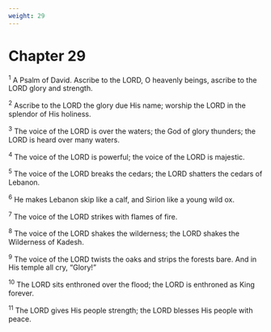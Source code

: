 ```yaml
---
weight: 29
---
```


# Chapter 29

<sup>1</sup> A Psalm of David. Ascribe to the LORD, O heavenly beings, ascribe to the LORD glory and strength. 

<sup>2</sup> Ascribe to the LORD the glory due His name; worship the LORD in the splendor of His holiness. 

<sup>3</sup> The voice of the LORD is over the waters; the God of glory thunders; the LORD is heard over many waters. 

<sup>4</sup> The voice of the LORD is powerful; the voice of the LORD is majestic. 

<sup>5</sup> The voice of the LORD breaks the cedars; the LORD shatters the cedars of Lebanon. 

<sup>6</sup> He makes Lebanon skip like a calf, and Sirion like a young wild ox. 

<sup>7</sup> The voice of the LORD strikes with flames of fire. 

<sup>8</sup> The voice of the LORD shakes the wilderness; the LORD shakes the Wilderness of Kadesh. 

<sup>9</sup> The voice of the LORD twists the oaks and strips the forests bare. And in His temple all cry, “Glory!” 

<sup>10</sup> The LORD sits enthroned over the flood; the LORD is enthroned as King forever. 

<sup>11</sup> The LORD gives His people strength; the LORD blesses His people with peace. 


